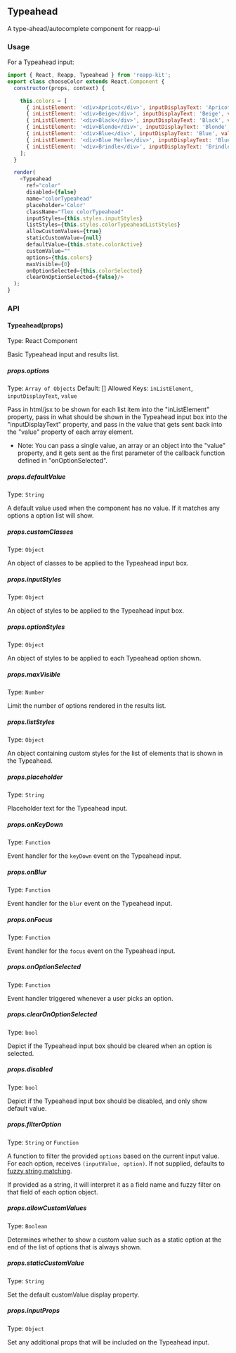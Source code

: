 ## Typeahead

A type-ahead/autocomplete component for reapp-ui

### Usage

For a Typeahead input:

```javascript
import { React, Reapp, Typeahead } from 'reapp-kit';
export class chooseColor extends React.Component {
  constructor(props, context) {

    this.colors = [
      { inListElement: '<div>Apricot</div>', inputDisplayText: 'Apricot', value: 0 },
      { inListElement: '<div>Beige</div>', inputDisplayText: 'Beige', value: 1 },
      { inListElement: '<div>Black</div>', inputDisplayText: 'Black', value: 2 },
      { inListElement: '<div>Blonde</div>', inputDisplayText: 'Blonde', value: 3 },
      { inListElement: '<div>Blue</div>', inputDisplayText: 'Blue', value: 4 },
      { inListElement: '<div>Blue Merle</div>', inputDisplayText: 'Blue Merle', value: 5 },
      { inListElement: '<div>Brindle</div>', inputDisplayText: 'Brindle', value: 6 }
    ];
  }

  render(
    <Typeahead
      ref="color"
      disabled={false}
      name="colorTypeahead"
      placeholder='Color'
      className="flex colorTypeahead"
      inputStyles={this.styles.inputStyles}
      listStyles={this.styles.colorTypeaheadListStyles}
      allowCustomValues={true}
      staticCustomValue={null}
      defaultValue={this.state.colorActive}
      customValue=""
      options={this.colors}
      maxVisible={0}
      onOptionSelected={this.colorSelected}
      clearOnOptionSelected={false}/>
  );
}
```

### API

#### Typeahead(props)

Type: React Component

Basic Typeahead input and results list.

##### props.options

Type: `Array of Objects`
Default: []
Allowed Keys: `inListElement`, `inputDisplayText`, `value`

Pass in html/jsx to be shown for each list item into the "inListElement" property, pass in what should be shown in the Typeahead input box into the "inputDisplayText" property, and pass in the value that gets sent back into the "value" property of each array element.
* Note: You can pass a single value, an array or an object into the "value" property, and it gets sent as the first parameter of the callback function defined in "onOptionSelected".

##### props.defaultValue

Type: `String`

A default value used when the component has no value. If it matches any options a option list will show.

##### props.customClasses

Type: `Object`

An object of classes to be applied to the Typeahead input box.

##### props.inputStyles

Type: `Object`

An object of styles to be applied to the Typeahead input box.

##### props.optionStyles

Type: `Object`

An object of styles to be applied to each Typeahead option shown.

##### props.maxVisible

Type: `Number`

Limit the number of options rendered in the results list.

##### props.listStyles

Type: `Object`

An object containing custom styles for the list of elements that is shown in the Typeahead.

##### props.placeholder

Type: `String`

Placeholder text for the Typeahead input.

##### props.onKeyDown

Type: `Function`

Event handler for the `keyDown` event on the Typeahead input.

##### props.onBlur

Type: `Function`

Event handler for the `blur` event on the Typeahead input.

##### props.onFocus

Type: `Function`

Event handler for the `focus` event on the Typeahead input.

##### props.onOptionSelected

Type: `Function`

Event handler triggered whenever a user picks an option.

##### props.clearOnOptionSelected

Type: `bool`

Depict if the Typeahead input box should be cleared when an option is selected.

##### props.disabled

Type: `bool`

Depict if the Typeahead input box should be disabled, and only show default value.

##### props.filterOption

Type: `String` or `Function`

A function to filter the provided `options` based on the current input value. For each option, receives `(inputValue, option)`. If not supplied, defaults to [fuzzy string matching](https://github.com/mattyork/fuzzy).

If provided as a string, it will interpret it as a field name and fuzzy filter on that field of each option object.

##### props.allowCustomValues

Type: `Boolean`

Determines whether to show a custom value such as a static option at the end of the list of options that is always shown.

##### props.staticCustomValue

Type: `String`

Set the default customValue display property.

##### props.inputProps

Type: `Object`

Set any additional props that will be included on the Typeahead input.
